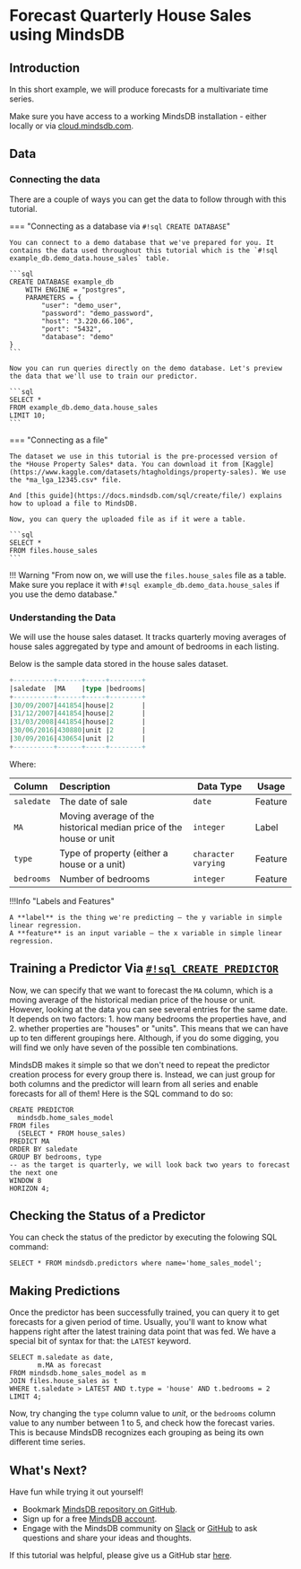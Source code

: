 # Forecast Quarterly House Sales using MindsDB

## Introduction

In this short example, we will produce forecasts for a multivariate time series.

Make sure you have access to a working MindsDB installation - either locally or via [cloud.mindsdb.com](https://cloud.mindsdb.com/).

## Data

### Connecting the data

There are a couple of ways you can get the data to follow through with this tutorial.

=== "Connecting as a database via `#!sql CREATE DATABASE`"

    You can connect to a demo database that we've prepared for you. It contains the data used throughout this tutorial which is the `#!sql example_db.demo_data.house_sales` table.

    ```sql
    CREATE DATABASE example_db
        WITH ENGINE = "postgres",
        PARAMETERS = {
            "user": "demo_user",
            "password": "demo_password",
            "host": "3.220.66.106",
            "port": "5432",
            "database": "demo"
    }
    ```

    Now you can run queries directly on the demo database. Let's preview the data that we'll use to train our predictor.

    ```sql
    SELECT * 
    FROM example_db.demo_data.house_sales 
    LIMIT 10;
    ```

=== "Connecting as a file"

    The dataset we use in this tutorial is the pre-processed version of the *House Property Sales* data. You can download it from [Kaggle](https://www.kaggle.com/datasets/htagholdings/property-sales). We use the *ma_lga_12345.csv* file.

    And [this guide](https://docs.mindsdb.com/sql/create/file/) explains how to upload a file to MindsDB.

    Now, you can query the uploaded file as if it were a table.

    ```sql
    SELECT *
    FROM files.house_sales
    ```

!!! Warning "From now on, we will use the `files.house_sales` file as a table. Make sure you replace it with `#!sql example_db.demo_data.house_sales` if you use the demo database."

### Understanding the Data

We will use the house sales dataset. It tracks quarterly moving averages of house sales aggregated by type and amount of bedrooms in each listing.

Below is the sample data stored in the house sales dataset.

```sql
+----------+------+-----+--------+
|saledate  |MA    |type |bedrooms|
+----------+------+-----+--------+
|30/09/2007|441854|house|2       |
|31/12/2007|441854|house|2       |
|31/03/2008|441854|house|2       |
|30/06/2016|430880|unit |2       |
|30/09/2016|430654|unit |2       |
+----------+------+-----+--------+
```

Where:

| Column                | Description                                                                                  | Data Type           | Usage   |
| :-------------------- | :------------------------------------------------------------------------------------------- | ------------------- | ------- |
| `saledate`            | The date of sale                                                                             | `date`              | Feature |
| `MA`                  | Moving average of the historical median price of the house or unit                           | `integer`           | Label   |
| `type`                | Type of property (either a house or a unit)                                                  | `character varying` | Feature |
| `bedrooms`            | Number of bedrooms                                                                           | `integer`           | Feature |

!!!Info "Labels and Features"

    A **label** is the thing we're predicting — the y variable in simple linear regression.
    A **feature** is an input variable — the x variable in simple linear regression.

## Training a Predictor Via [`#!sql CREATE PREDICTOR`](/sql/create/predictor)

Now, we can specify that we want to forecast the `MA` column, which is a moving average of the historical median price of the house or unit. However, looking at the data you can see several entries for the same date. It depends on two factors: 1. how many bedrooms the properties have, and 2. whether properties are "houses" or "units". This means that we can have up to ten different groupings here. Although, if you do some digging, you will find we only have seven of the possible ten combinations.

MindsDB makes it simple so that we don't need to repeat the predictor creation process for every group there is. Instead, we can just group for both columns and the predictor will learn from all series and enable forecasts for all of them! Here is the SQL command to do so:

```
CREATE PREDICTOR 
  mindsdb.home_sales_model
FROM files
  (SELECT * FROM house_sales)
PREDICT MA
ORDER BY saledate
GROUP BY bedrooms, type
-- as the target is quarterly, we will look back two years to forecast the next one
WINDOW 8
HORIZON 4;  
```

## Checking the Status of a Predictor

You can check the status of the predictor by executing the folowing SQL command:

```
SELECT * FROM mindsdb.predictors where name='home_sales_model';
```

## Making Predictions

Once the predictor has been successfully trained, you can query it to get forecasts for a given period of time. Usually, you'll want to know what happens right after the latest training data point that was fed. We have a special bit of syntax for that: the `LATEST` keyword.

```
SELECT m.saledate as date,
       m.MA as forecast
FROM mindsdb.home_sales_model as m 
JOIN files.house_sales as t
WHERE t.saledate > LATEST AND t.type = 'house' AND t.bedrooms = 2
LIMIT 4;
```

Now, try changing the `type` column value to *unit*, or the `bedrooms` column value to any number between 1 to 5, and check how the forecast varies. This is because MindsDB recognizes each grouping as being its own different time series.

## What's Next?

Have fun while trying it out yourself!

* Bookmark [MindsDB repository on GitHub](https://github.com/mindsdb/mindsdb).
* Sign up for a free [MindsDB account](https://cloud.mindsdb.com/register).
* Engage with the MindsDB community on [Slack](https://mindsdb.com/joincommunity) or [GitHub](https://github.com/mindsdb/mindsdb/discussions) to ask questions and share your ideas and thoughts.

If this tutorial was helpful, please give us a GitHub star [here](https://github.com/mindsdb/mindsdb).
